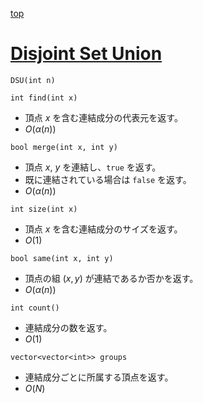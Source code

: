 [top](../README.md)

# [Disjoint Set Union](./dsu.hpp)

`DSU(int n)`

`int find(int x)`
- 頂点 $x$ を含む連結成分の代表元を返す。
- $O(\alpha(n))$

`bool merge(int x, int y)`
- 頂点 $x$, $y$ を連結し、`true` を返す。
- 既に連結されている場合は `false` を返す。
- $O(\alpha(n))$

`int size(int x)`
- 頂点 $x$ を含む連結成分のサイズを返す。
- $O(1)$

`bool same(int x, int y)`
- 頂点の組 $(x, y)$ が連結であるか否かを返す。
- $O(\alpha(n))$

`int count()`
- 連結成分の数を返す。
- $O(1)$

`vector<vector<int>> groups`
- 連結成分ごとに所属する頂点を返す。
- $O(N)$
